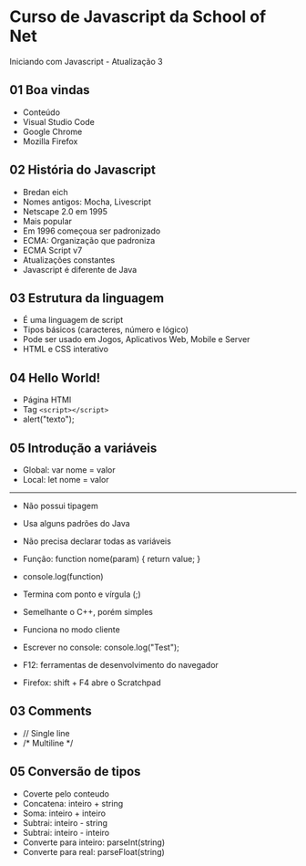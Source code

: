 # Curso de Javascript da School of Net

Iniciando com Javascript - Atualização 3

## 01 Boa vindas

- Conteúdo
- Visual Studio Code
- Google Chrome
- Mozilla Firefox

## 02 História do Javascript

- Bredan eich
- Nomes antigos: Mocha, Livescript
- Netscape 2.0 em 1995
- Mais popular
- Em 1996 começoua ser padronizado
- ECMA: Organização que padroniza
- ECMA Script v7
- Atualizações constantes
- Javascript é diferente de Java

## 03 Estrutura da linguagem

- É uma linguagem de script
- Tipos básicos (caracteres, número e lógico)
- Pode ser usado em Jogos, Aplicativos Web, Mobile e Server
- HTML e CSS interativo

## 04 Hello World!

- Página HTMl
- Tag `<script></script>`
- alert("texto");

## 05 Introdução a variáveis

- Global: var nome = valor
- Local: let nome = valor


----------------------------
- Não possui tipagem
- Usa alguns padrões do Java
- Não precisa declarar todas as variáveis
- Função: function nome(param) { return value; }
- console.log(function)

- Termina com ponto e vírgula (;)

- Semelhante o C++, porém simples
- Funciona no modo cliente

- Escrever no console: console.log("Test");
- F12: ferramentas de desenvolvimento do navegador
- Firefox: shift + F4 abre o Scratchpad



## 03 Comments

- // Single line
- /* Multiline */



## 05 Conversão de tipos

- Coverte pelo conteudo
- Concatena: inteiro + string
- Soma: inteiro + inteiro
- Subtrai: inteiro - string
- Subtrai: inteiro - inteiro
- Converte para inteiro: parseInt(string)
- Converte para real: parseFloat(string)